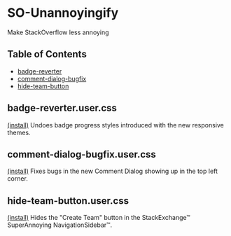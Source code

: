 SO-Unannoyingify
============
Make StackOverflow less annoying

Table of Contents
------------
* [badge-reverter](#badge-reverterusercss)
* [comment-dialog-bugfix](#comment-dialog-bugfixusercss)
* [hide-team-button](#hide-team-buttonusercss)

badge-reverter.user.css
------------
[(install)](https://raw.githubusercontent.com/a-stone-arachnid/SO-Unannoyingify/master/badge-reverter.user.css)
Undoes badge progress styles introduced with the new responsive themes.

comment-dialog-bugfix.user.css
------------
[(install)](https://raw.githubusercontent.com/a-stone-arachnid/SO-Unannoyingify/master/comment-dialog-bugfix.user.css)
Fixes bugs in the new Comment Dialog showing up in the top left corner.

hide-team-button.user.css 
------------
[(install)](https://raw.githubusercontent.com/a-stone-arachnid/SO-Unannoyingify/master/hide-team-button.user.css)
Hides the "Create Team" button in the StackExchange™ SuperAnnoying NavigationSidebar™.
